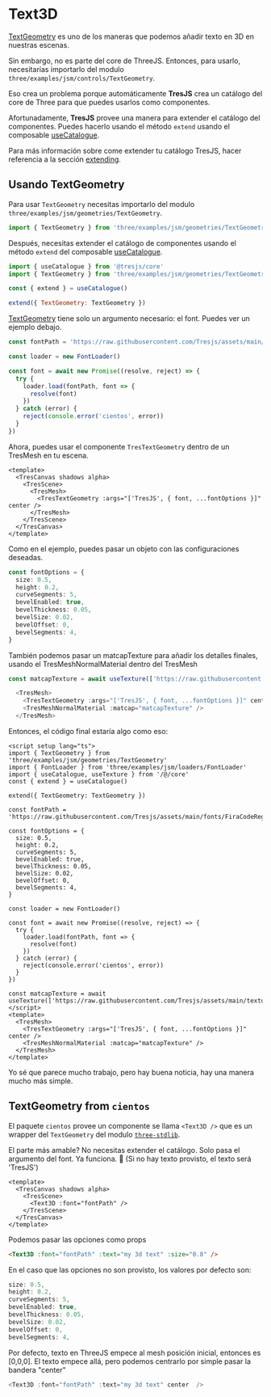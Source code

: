 # Text3D

[TextGeometry](https://threejs.org/docs/index.html?q=text#examples/en/geometries/TextGeometry) es uno de los maneras que podemos añadir texto en 3D en nuestras escenas.

<StackBlitzEmbed projectId="tresjs-text3d-cientos" />

Sin embargo, no es parte del core de ThreeJS. Entonces, para usarlo, necesitarías importarlo del modulo `three/examples/jsm/controls/TextGeometry`.

Eso crea un problema porque automáticamente **TresJS** crea un catálogo del core de Three para que puedes usarlos como componentes.

Afortunadamente, **TresJS** provee una manera para extender el catálogo del componentes. Puedes hacerlo usando el método `extend` usando el composable [useCatalogue](/api/composables#usecatalog).

Para más información sobre come extender tu catálogo TresJS, hacer referencia a la sección [extending](/advanced/extending.md).

## Usando TextGeometry

Para usar `TextGeometry` necesitas importarlo del modulo `three/examples/jsm/geometries/TextGeometry`.

```js
import { TextGeometry } from 'three/examples/jsm/geometries/TextGeometry'
```

Después, necesitas extender el catálogo de componentes usando el método `extend` del composable [useCatalogue](/api/composables#usecatalog).

```js
import { useCatalogue } from '@tresjs/core'
import { TextGeometry } from 'three/examples/jsm/geometries/TextGeometry'

const { extend } = useCatalogue()

extend({ TextGeometry: TextGeometry })
```

[TextGeometry](https://threejs.org/docs/index.html?q=text#examples/en/geometries/TextGeometry) tiene solo un argumento necesario: el font. Puedes ver un ejemplo debajo.

```js
const fontPath = 'https://raw.githubusercontent.com/Tresjs/assets/main/fonts/FiraCodeRegular.json'

const loader = new FontLoader()

const font = await new Promise((resolve, reject) => {
  try {
    loader.load(fontPath, font => {
      resolve(font)
    })
  } catch (error) {
    reject(console.error('cientos', error))
  }
})
```

Ahora, puedes usar el componente `TresTextGeometry` dentro de un TresMesh en tu escena.

```vue
<template>
  <TresCanvas shadows alpha>
    <TresScene>
      <TresMesh>
        <TresTextGeometry :args="['TresJS', { font, ...fontOptions }]" center />
      </TresMesh>
    </TresScene>
  </TresCanvas>
</template>
```

Como en el ejemplo, puedes pasar un objeto con las configuraciones deseadas.

```ts
const fontOptions = {
  size: 0.5,
  height: 0.2,
  curveSegments: 5,
  bevelEnabled: true,
  bevelThickness: 0.05,
  bevelSize: 0.02,
  bevelOffset: 0,
  bevelSegments: 4,
}
```

También podemos pasar un matcapTexture para añadir los detalles finales, usando el TresMeshNormalMaterial dentro del TresMesh

```ts
const matcapTexture = await useTexture(['https://raw.githubusercontent.com/Tresjs/assets/main/textures/matcaps/7.png'])

  <TresMesh>
    <TresTextGeometry :args="['TresJS', { font, ...fontOptions }]" center />
    <TresMeshNormalMaterial :matcap="matcapTexture" />
  </TresMesh>
```

Entonces, el código final estaría algo como eso:

```vue
<script setup lang="ts">
import { TextGeometry } from 'three/examples/jsm/geometries/TextGeometry'
import { FontLoader } from 'three/examples/jsm/loaders/FontLoader'
import { useCatalogue, useTexture } from '/@/core'
const { extend } = useCatalogue()

extend({ TextGeometry: TextGeometry })

const fontPath = 'https://raw.githubusercontent.com/Tresjs/assets/main/fonts/FiraCodeRegular.json'

const fontOptions = {
  size: 0.5,
  height: 0.2,
  curveSegments: 5,
  bevelEnabled: true,
  bevelThickness: 0.05,
  bevelSize: 0.02,
  bevelOffset: 0,
  bevelSegments: 4,
}

const loader = new FontLoader()

const font = await new Promise((resolve, reject) => {
  try {
    loader.load(fontPath, font => {
      resolve(font)
    })
  } catch (error) {
    reject(console.error('cientos', error))
  }
})

const matcapTexture = await useTexture(['https://raw.githubusercontent.com/Tresjs/assets/main/textures/matcaps/7.png'])
</script>
<template>
  <TresMesh>
    <TresTextGeometry :args="['TresJS', { font, ...fontOptions }]" center />
    <TresMeshNormalMaterial :matcap="matcapTexture" />
  </TresMesh>
</template>
```

Yo sé que parece mucho trabajo, pero hay buena noticia, hay una manera mucho más simple.

## TextGeometry from `cientos`

El paquete `cientos` provee un componente se llama `<Text3D />` que es un wrapper del `TextGeometry` del modulo [`three-stdlib`](https://github.com/pmndrs/three-stdlib).

El parte más amable? No necesitas extender el catálogo. Solo pasa el argumento del font. Ya funciona. 💯 (Si no hay texto provisto, el texto será 'TresJS')

```vue
<template>
  <TresCanvas shadows alpha>
    <TresScene>
      <Text3D :font="fontPath" />
    </TresScene>
  </TresCanvas>
</template>
```

Podemos pasar las opciones como props

```html
<Text3D :font="fontPath" :text="my 3d text" :size="0.8" />
```

En el caso que las opciones no son provisto, los valores por defecto son:

```js
size: 0.5,
height: 0.2,
curveSegments: 5,
bevelEnabled: true,
bevelThickness: 0.05,
bevelSize: 0.02,
bevelOffset: 0,
bevelSegments: 4,
```

Por defecto, texto en ThreeJS empece al mesh posición inicial, entonces es [0,0,0]. El texto empece allá, pero podemos centrarlo por simple pasar la bandera "center"

```js
<Text3D :font="fontPath" :text="my 3d text" center  />
```
